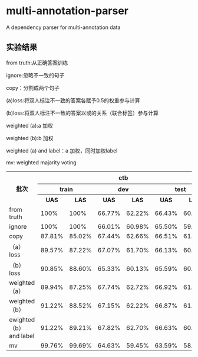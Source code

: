 # multi-annotation-parser
A dependency parser for multi-annotation data

## 实验结果
from truth:从正确答案训练

ignore:忽略不一致的句子

copy：分割成两个句子

(a)loss:将双人标注不一致的答案各赋予0.5的权重参与计算

(b)loss:将双人标注不一致的答案以或的关系（联合标签）参与计算

weighted (a):a 加权

weighted (b):b 加权

weighted (a) and label：a 加权，同时加权label

mv: weighted majarity voting
<table>
  <tr>
    <th rowspan="3">批次</th>
    <th colspan="6">ctb</th>
    <th colspan="6">hit</th>
    <th colspan="6">pmt</th>
    <th colspan="6">pmt2020重标</th>
  </tr >
  <tr>
    <th colspan="2">train</th>
    <th colspan="2">dev</th>
    <th colspan="2">test</th>
    <th colspan="2">train</th>
    <th colspan="2">dev</th>
    <th colspan="2">test</th>
    <th colspan="2">train</th>
    <th colspan="2">dev</th>
    <th colspan="2">test</th>
    <th colspan="2">train</th>
    <th colspan="2">dev</th>
    <th colspan="2">test</th>
  </tr >
  <tr>
    <th>UAS</th>
    <th>LAS</th>
    <th>UAS</th>
    <th>LAS</th>
    <th>UAS</th>
    <th>LAS</th>
    <th>UAS</th>
    <th>LAS</th>
    <th>UAS</th>
    <th>LAS</th>
    <th>UAS</th>
    <th>LAS</th>
    <th>UAS</th>
    <th>LAS</th>
    <th>UAS</th>
    <th>LAS</th>
    <th>UAS</th>
    <th>LAS</th>
    <th>UAS</th>
    <th>LAS</th>
    <th>UAS</th>
    <th>LAS</th>
    <th>UAS</th>
    <th>LAS</th>
  </tr>
  <tr>
    <td >from truth</td>
    <td>100%</td>
    <td>100%</td>
    <td>66.77%</td>
    <td>62.22%</td>
    <td>66.43%</td>
    <td>60.85%</td>
    <td>99.93%</td>
    <td>99.87%</td>
    <td>69.91%</td>
    <td>63.78%</td>
    <td>68.22%</td>
    <td>62.13%</td>
    <td>99.93%</td>
    <td>99.89%</td>
    <td>51.27%</td>
    <td>42.33%</td>
    <td>50.91%</td>
    <td>40.27%</td>
    <td>100%</td>
    <td>99.99%</td>
    <td>57.40%</td>
    <td>48.36%</td>
    <td>58.39%</td>
    <td>49.26%</td>
  </tr>
  <tr >
    <td>ignore</td>
    <td>100%</td>
    <td>100%</td>
    <td>66.01%</td>
    <td>60.98%</td>
    <td>65.50%</td>
    <td>59.64%</td>
    <td>99.97%</td>
    <td>99.97%</td>
    <td>69.29%</td>
    <td>62.74%</td>
    <td>68.01%</td>
    <td>61.51%</td>
    <td>99.98%</td>
    <td>99.96%</td>
    <td>47.86%</td>
    <td>38.58%</td>
    <td>47.81%</td>
    <td>37.32%</td>
    <td>100%</td>
    <td>99.99%</td>
    <td>55.29%</td>
    <td>44.71%</td>
    <td>53.89%</td>
    <td>44.48%</td>
  </tr>
   <tr >
    <td>copy</td>
    <td>87.81%</td>
    <td>85.02%</td>
    <td>67.44%</td>
    <td>62.66%</td>
    <td>66.51%</td>
    <td>61.13%</td>
    <td>88.46%</td>
    <td>84.93%</td>
    <td>68.95%</td>
    <td>62.39%</td>
    <td>67.96%</td>
    <td>61.71%</td>
    <td>80.91%</td>
    <td>75.09%</td>
    <td>50.96%</td>
    <td>41.12%</td>
    <td>49.51%</td>
    <td>38.83%</td>
    <td>80.45%</td>
    <td>74.40%</td>
    <td>53.67%</td>
    <td>41.58%</td>
    <td>53.07%</td>
    <td>41.89%</td>
  </tr>
  <tr >
    <td>（a）loss</td>
    <td>89.57%</td>
    <td>87.22%</td>
    <td>67.07%</td>
    <td>61.70%</td>
    <td>66.13%</td>
    <td>60.89%</td>
    <td>88.69%</td>
    <td>71.44%</td>
    <td>69.07%</td>
    <td>52.66%</td>
    <td>68.87%</td>
    <td>52.36%</td>
    <td>79.53%</td>
    <td>72.96%</td>
    <td>51.02%</td>
    <td>40.89%</td>
    <td>50.49%</td>
    <td>39.61%</td>
    <td>73.84%</td>
    <td>66.27%</td>
    <td>53.31%</td>
    <td>41.14%</td>
    <td>52.81%</td>
    <td>41.29%</td>
  </tr>
  <tr >
    <td>（b）loss</td>
    <td>90.85%</td>
    <td>88.60%</td>
    <td>65.33%</td>
    <td>60.13%</td>
    <td>65.59%</td>
    <td>60.40%</td>
    <td>91.20%</td>
    <td>71.79%</td>
    <td>69.87%</td>
    <td>53.03%</td>
    <td>68.89%</td>
    <td>51.91%</td>
    <td>81.91%</td>
    <td>75.37%</td>
    <td>50.96%</td>
    <td>41.00%</td>
    <td>50.63%</td>
    <td>39.57%</td>
    <td>74.62%</td>
    <td>65.96%</td>
    <td>52.41%</td>
    <td>41.62%</td>
    <td>54.50%</td>
    <td>43.13%</td>
  </tr>
  <tr>
    <td>weighted（a）</td>
    <td>89.94%</td>
    <td>87.25%</td>
    <td>67.74%</td>
    <td>62.72%</td>
    <td>66.92%</td>
    <td>61.47%</td>
    <td>89.00%</td>
    <td>85.11%</td>
    <td>70.05%</td>
    <td>64.09%</td>
    <td>68.27%</td>
    <td>62.04%</td>
    <td>80.53%</td>
    <td>74.31%</td>
    <td>52.14%</td>
    <td>42.33%</td>
    <td>50.24%</td>
    <td>39.91%</td>
    <td>73.86%</td>
    <td>65.05%</td>
    <td>52.90%</td>
    <td>40.28%</td>
    <td>52.83%</td>
    <td>41.13%</td>
  </tr>
  <tr>
    <td>weighted（b）</td>
    <td>91.22%</td>
    <td>88.52%</td>
    <td>67.15%</td>
    <td>62.22%</td>
    <td>66.87%</td>
    <td>61.34%</td>
    <td>91.27%</td>
    <td>88.05%</td>
    <td>69.83%</td>
    <td>63.58%</td>
    <td>68.78%</td>
    <td>62.53%</td>
    <td>82.20%</td>
    <td>75.68%</td>
    <td>51.04%</td>
    <td>40.78%</td>
    <td>49.77%</td>
    <td>39.39%</td>
    <td>74.87%</td>
    <td>66.46%</td>
    <td>53.35%</td>
    <td>41.46%</td>
    <td>54.44%</td>
    <td>43.72%</td>
  </tr>
  <tr>
    <td>ewighted（b）and label</td>
    <td>91.22%</td>
    <td>89.21%</td>
    <td>67.82%</td>
    <td>62.70%</td>
    <td>66.63%</td>
    <td>60.98%</td>
    <td>91.32%</td>
    <td>88.54%</td>
    <td>70.01%</td>
    <td>63.88%</td>
    <td>68.44%</td>
    <td>62.18%</td>
    <td>80.98%</td>
    <td>74.41%</td>
    <td>50.68%</td>
    <td>40.38%</td>
    <td>49.91%</td>
    <td>39.21%</td>
    <td>74.67%</td>
    <td>66.59%</td>
    <td>51.85%</td>
    <td>40.57%</td>
    <td>52.37%</td>
    <td>41.47%</td>
  </tr>
  <tr>
    <td>mv</td>
    <td>99.76%</td>
    <td>99.69%</td>
    <td>64.63%</td>
    <td>59.45%</td>
    <td>63.59%</td>
    <td>58.02%</td>
    <td>99.99%</td>
    <td>99.97%</td>
    <td>68.38%</td>
    <td>61.57%</td>
    <td>66.33%</td>
    <td>59.85%</td>
    <td>99.98%</td>
    <td>99.95%</td>
    <td>48.42%</td>
    <td>38.41%</td>
    <td>47.39%</td>
    <td>37.07%</td>
    <td>99.99%</td>
    <td>99.98%</td>
    <td>50.79%</td>
    <td>39.59%</td>
    <td>50.94%</td>
    <td>39.80%</td>
  </tr>
</table>
